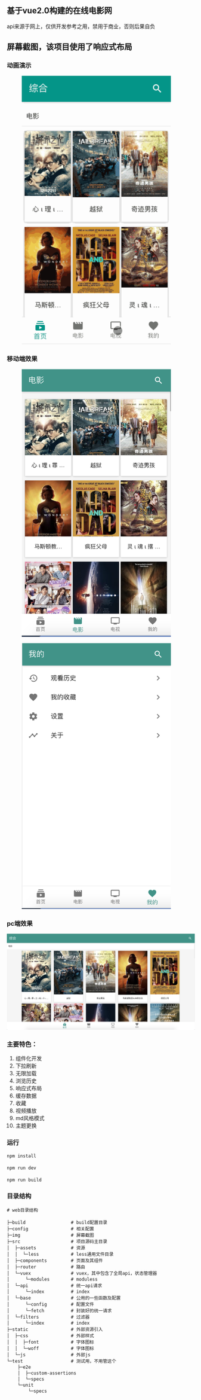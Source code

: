 ## 基于vue2.0构建的在线电影网

api来源于网上，仅供开发参考之用，禁用于商业，否则后果自负

## 屏幕截图，该项目使用了响应式布局

### 动画演示
<figure class="half">
<img src="./img/movie.gif" width="400">
</figure>

### 移动端效果
<figure class="half">
<img src="./img/1.png" width="400">
</figure>
<figure class="half">
<img src="./img/2.png" width="400">
</figure>

### pc端效果
![image](./img/pc.png)

### 主要特色：

1. 组件化开发
2. 下拉刷新
3. 无限加载
4. 浏览历史
5. 响应式布局
6. 缓存数据
8. 收藏
9. 视频播放
10. md风格模式
11. 主题更换

### 运行 

```
npm install

npm run dev

npm run build

```

### 目录结构
```
# web目录结构

├─build                 # build配置目录
├─config                # 相关配置
├─img                   # 屏幕截图
├─src                   # 项目源码主目录	
│  ├─assets             # 资源
│  │  └─less            # less通用文件目录
│  ├─components         # 页面及其组件
│  ├─router             # 路由
│  └─vuex               # vuex，其中包含了全局api，状态管理器
│      └─modules        # moduless
│  └─api                # 统一api请求
│      └─index          # index
│  └─base               # 公用的一些函数及配置
│      └─config         # 配置文件
│      └─fetch          # 封装好的统一请求
│  └─filters            # 过滤器
│      └─index          # index
├─static                # 外部资源引入
│  ├─css                # 外部样式
│  │  ├─font            # 字体图标
│  │  └─woff            # 字体图标
│  └─js                 # 外部js	
└─test                  # 测试用，不用管这个
    ├─e2e
    │  ├─custom-assertions
    │  └─specs
    └─unit
        └─specs
```